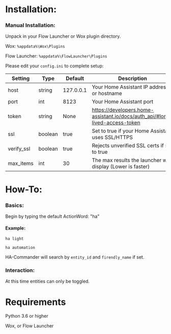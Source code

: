 # Installation:

### Manual Installation:

Unpack in your Flow Launcher or Wox plugin directory.

Wox: `%appdata%\Wox\Plugins`

Flow Launcher: `%appdata%\FlowLauncher\Plugins`

Please edit your `config.ini` to complete setup:

| Setting    | Type    | Default   | Description                                                                 |
|------------|---------|-----------|-----------------------------------------------------------------------------|
| host       | string  | 127.0.0.1 | Your Home Assistant IP address or hostname                                  |
| port       | int     | 8123      | Your Home Assistant port                                                    |
| token      | string  | None      | https://developers.home-assistant.io/docs/auth_api/#long-lived-access-token |
| ssl        | boolean | true      | Set to true if your Home Assistant uses SSL/HTTPS                           |
| verify_ssl | boolean | true      | Rejects unverified SSL certs if set to true                                 |
| max_items  | int     | 30        | The max results the launcher will display (Lower is faster)                 |

# How-To:

### Basics:

Begin by typing the default ActionWord: "ha"


#### Example:

```ha light```

```ha automation```

HA-Commander will search by `entity_id` and `firendly_name` if set.

### Interaction:

At this time entities can only be toggled.

# Requirements

Python 3.6 or higher

Wox, or Flow Launcher
